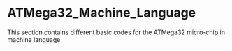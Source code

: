 # ATMega32_Machine_Language
This section contains different basic codes for the ATMega32 micro-chip in machine language
